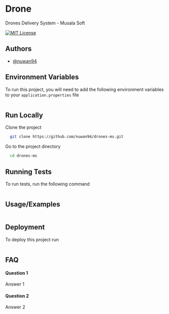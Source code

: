 
# Drone

Drones Delivery System - Musala Soft 

[![MIT License](https://img.shields.io/badge/License-MIT-green.svg)](https://choosealicense.com/licenses/mit/)


## Authors

- [@nuwan94](https://www.github.com/nuwan94)


## Environment Variables

To run this project, you will need to add the following environment variables to your `application.properties` file

```
```


## Run Locally

Clone the project

```bash
  git clone https://github.com/nuwan94/drones-ms.git
```

Go to the project directory

```bash
  cd drones-ms
```


## Running Tests

To run tests, run the following command

```bash
```


## Usage/Examples

```javascript

```


## Deployment

To deploy this project run

```bash
```


## FAQ

#### Question 1

Answer 1

#### Question 2

Answer 2

